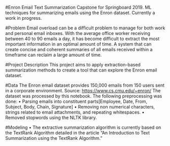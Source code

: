 #Enron Email Text Summarization
Capstone for Springboard 2019. ML techniques for summarizing emails using the Enron dataset. Currently a work in progress.

#Problem 
Email overload can be a difficult problem to manage for both work and personal email inboxes. With the average office worker receiving between 40 to 90 emails a day, it has become difficult to extract the most important information in an optimal amount of time. A system that can create concise and coherent summaries of all emails received within a timeframe can reclaim a large amount of time.

#Project Description
This project aims to apply extraction-based summarization methods to create a tool that can explore the Enron email dataset.

#Data
The Enron email dataset provides 150,000 emails from 150 users sent in a corporate environment. 
Source: https://www.cs.cmu.edu/~enron/
The dataset was processed by this notebook. 
The following preprocessing was done:
•	Parsing emails into constituent parts[Employee, Date, From, Subject, Body, Chain, Signature]
•	Removing non numerical characters, strings related to email attachments, and repeating whitespaces. 
•	Removed stopwords using the NLTK library. 

#Modeling
•	The extractive summarization algorithm is currently based on the TextRank Algorithm detailed in the article “An Introduction to Text Summarization using the TextRank Algorithm.”

